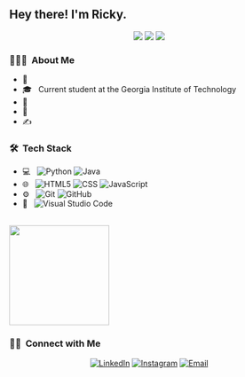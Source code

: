 <h2> Hey there! I'm Ricky.</h2>

<p align="center">
    <img src="https://badges.pufler.dev/visits/rdong46/rdong46"/> 
    <img src="https://badges.pufler.dev/commits/monthly/rdong46" />
    <img src="https://badges.pufler.dev/repos/rdong46"/>
</p>

<h3> 👨🏻‍💻 &nbsp;About Me </h3>

- 🤔 &nbsp; 
- 🎓 &nbsp; Current student at the Georgia Institute of Technology
- 💼 &nbsp; 
- 🌱 &nbsp; 
- ✍️ &nbsp; 

<h3> 🛠 &nbsp;Tech Stack</h3>

- 💻 &nbsp;
  ![Python](https://img.shields.io/badge/-Python-333333?style=flat&logo=python)
  ![Java](https://img.shields.io/badge/-Java-333333?style=flat&logo=Java&logoColor=007396)
- 🌐 &nbsp;
  ![HTML5](https://img.shields.io/badge/-HTML5-333333?style=flat&logo=HTML5)
  ![CSS](https://img.shields.io/badge/-CSS-333333?style=flat&logo=CSS3&logoColor=1572B6)
  ![JavaScript](https://img.shields.io/badge/-JavaScript-333333?style=flat&logo=javascript)
- ⚙️ &nbsp;
  ![Git](https://img.shields.io/badge/-Git-333333?style=flat&logo=git)
  ![GitHub](https://img.shields.io/badge/-GitHub-333333?style=flat&logo=github)
- 🔧 &nbsp;
  ![Visual Studio Code](https://img.shields.io/badge/-Visual%20Studio%20Code-333333?style=flat&logo=visual-studio-code&logoColor=007ACC)

<br/>

<a href="https://github.com/rdong46">
  <!-- <img height="180em" src="https://github-readme-stats.vercel.app/api?username=rdong46&theme=buefy&show_icons=true" /> -->
  <img height="180em" src="https://github-readme-stats.vercel.app/api/top-langs/?username=rdong46&theme=buefy&layout=compact" />
</a>

<br/>

<h3> 🤝🏻 &nbsp;Connect with Me </h3>

<p align="center">
<a href="https://www.linkedin.com/in/ricky-dong-b66237220/"><img alt="LinkedIn" src="https://img.shields.io/badge/LinkedIn-Ricky%20Lin%20Dong-blue?style=flat-square&logo=linkedin"></a>
<a href="https://www.instagram.com/rdong9/"><img alt="Instagram" src="https://img.shields.io/badge/Instagram-rdong9__-blue?style=flat-square&logo=instagram"></a>
<a href="rdong46@gatech.edu"><img alt="Email" src="https://img.shields.io/badge/Email-rdong46@gatech.edu-blue?style=flat-square&logo=gmail"></a>
</p>
